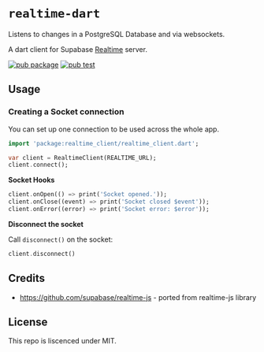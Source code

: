 # `realtime-dart`

Listens to changes in a PostgreSQL Database and via websockets.

A dart client for Supabase [Realtime](https://github.com/supabase/realtime) server.

[![pub package](https://img.shields.io/pub/v/realtime_client.svg)](https://pub.dev/packages/realtime_client)
[![pub test](https://github.com/supabase/realtime-dart/workflows/Test/badge.svg)](https://github.com/supabase/realtime-dart/actions?query=workflow%3ATest)

## Usage

### Creating a Socket connection

You can set up one connection to be used across the whole app.

```dart
import 'package:realtime_client/realtime_client.dart';

var client = RealtimeClient(REALTIME_URL);
client.connect();
```

**Socket Hooks**

```dart
client.onOpen(() => print('Socket opened.'));
client.onClose((event) => print('Socket closed $event'));
client.onError((error) => print('Socket error: $error'));
```

**Disconnect the socket**

Call `disconnect()` on the socket:

```dart
client.disconnect()
```

## Credits

- https://github.com/supabase/realtime-js - ported from realtime-js library

## License

This repo is liscenced under MIT.
